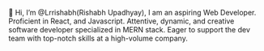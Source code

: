 👋 Hi, I’m @Lrrishabh(Rishabh Upadhyay),
I am an aspiring Web Developer. Proficient in React, and Javascript. Attentive, dynamic, and creative software developer specialized in MERN stack. 
Eager to support the dev team with top-notch skills at a high-volume company. 



<!---
Lrrishabh/Lrrishabh is a ✨ special ✨ repository because its `README.md` (this file) appears on your GitHub profile.
You can click the Preview link to take a look at your changes.
--->
